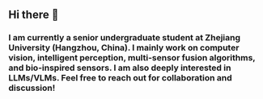 ## Hi there 👋

### I am currently a senior undergraduate student at Zhejiang University (Hangzhou, China). I mainly work on computer vision, intelligent perception, multi-sensor fusion algorithms, and bio-inspired sensors. I am also deeply interested in LLMs/VLMs. Feel free to reach out for collaboration and discussion!
<!--
**wuyulunbizhouojielun/wuyulunbizhouojielun** is a ✨ _special_ ✨ repository because its `README.md` (this file) appears on your GitHub profile.

Here are some ideas to get you started:

- 🔭 I’m currently working on ...
- 🌱 I’m currently learning ...
- 👯 I’m looking to collaborate on ...
- 🤔 I’m looking for help with ...
- 💬 Ask me about ...
- 📫 How to reach me: ...
- 😄 Pronouns: ...
- ⚡ Fun fact: ...
-->
